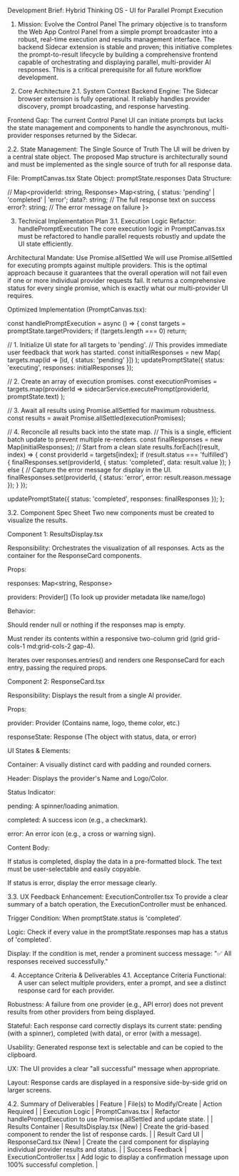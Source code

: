 Development Brief: Hybrid Thinking OS - UI for Parallel Prompt Execution
1. Mission: Evolve the Control Panel
The primary objective is to transform the Web App Control Panel from a simple prompt broadcaster into a robust, real-time execution and results management interface. The backend Sidecar extension is stable and proven; this initiative completes the prompt-to-result lifecycle by building a comprehensive frontend capable of orchestrating and displaying parallel, multi-provider AI responses. This is a critical prerequisite for all future workflow development.

2. Core Architecture
2.1. System Context
Backend Engine: The Sidecar browser extension is fully operational. It reliably handles provider discovery, prompt broadcasting, and response harvesting.

Frontend Gap: The current Control Panel UI can initiate prompts but lacks the state management and components to handle the asynchronous, multi-provider responses returned by the Sidecar.

2.2. State Management: The Single Source of Truth
The UI will be driven by a central state object. The proposed Map structure is architecturally sound and must be implemented as the single source of truth for all response data.

File: PromptCanvas.tsx
State Object: promptState.responses
Data Structure:

// Map<providerId: string, Response>
Map<string, {
  status: 'pending' | 'completed' | 'error';
  data?: string;   // The full response text on success
  error?: string;  // The error message on failure
}>


3. Technical Implementation Plan
3.1. Execution Logic Refactor: handlePromptExecution
The core execution logic in PromptCanvas.tsx must be refactored to handle parallel requests robustly and update the UI state efficiently.

Architectural Mandate: Use Promise.allSettled
We will use Promise.allSettled for executing prompts against multiple providers. This is the optimal approach because it guarantees that the overall operation will not fail even if one or more individual provider requests fail. It returns a comprehensive status for every single promise, which is exactly what our multi-provider UI requires.

Optimized Implementation (PromptCanvas.tsx):

const handlePromptExecution = async () => {
  const targets = promptState.targetProviders;
  if (targets.length === 0) return;

  // 1. Initialize UI state for all targets to 'pending'.
  // This provides immediate user feedback that work has started.
  const initialResponses = new Map(
    targets.map(id => [id, { status: 'pending' }])
  );
  updatePromptState({ status: 'executing', responses: initialResponses });

  // 2. Create an array of execution promises.
  const executionPromises = targets.map(providerId =>
    sidecarService.executePrompt(providerId, promptState.text)
  );

  // 3. Await all results using Promise.allSettled for maximum robustness.
  const results = await Promise.allSettled(executionPromises);

  // 4. Reconcile all results back into the state map.
  // This is a single, efficient batch update to prevent multiple re-renders.
  const finalResponses = new Map(initialResponses); // Start from a clean slate
  results.forEach((result, index) => {
    const providerId = targets[index];
    if (result.status === 'fulfilled') {
      finalResponses.set(providerId, { status: 'completed', data: result.value });
    } else {
      // Capture the error message for display in the UI.
      finalResponses.set(providerId, { status: 'error', error: result.reason.message });
    }
  });

  updatePromptState({ status: 'completed', responses: finalResponses });
};


3.2. Component Spec Sheet
Two new components must be created to visualize the results.

Component 1: ResultsDisplay.tsx

Responsibility: Orchestrates the visualization of all responses. Acts as the container for the ResponseCard components.

Props:

responses: Map<string, Response>

providers: Provider[] (To look up provider metadata like name/logo)

Behavior:

Should render null or nothing if the responses map is empty.

Must render its contents within a responsive two-column grid (grid grid-cols-1 md:grid-cols-2 gap-4).

Iterates over responses.entries() and renders one ResponseCard for each entry, passing the required props.

Component 2: ResponseCard.tsx

Responsibility: Displays the result from a single AI provider.

Props:

provider: Provider (Contains name, logo, theme color, etc.)

responseState: Response (The object with status, data, or error)

UI States & Elements:

Container: A visually distinct card with padding and rounded corners.

Header: Displays the provider's Name and Logo/Color.

Status Indicator:

pending: A spinner/loading animation.

completed: A success icon (e.g., a checkmark).

error: An error icon (e.g., a cross or warning sign).

Content Body:

If status is completed, display the data in a pre-formatted block. The text must be user-selectable and easily copyable.

If status is error, display the error message clearly.

3.3. UX Feedback Enhancement: ExecutionController.tsx
To provide a clear summary of a batch operation, the ExecutionController must be enhanced.

Trigger Condition: When promptState.status is 'completed'.

Logic: Check if every value in the promptState.responses map has a status of 'completed'.

Display: If the condition is met, render a prominent success message: "✅ All responses received successfully."

4. Acceptance Criteria & Deliverables
4.1. Acceptance Criteria
Functional: A user can select multiple providers, enter a prompt, and see a distinct response card for each provider.

Robustness: A failure from one provider (e.g., API error) does not prevent results from other providers from being displayed.

Stateful: Each response card correctly displays its current state: pending (with a spinner), completed (with data), or error (with a message).

Usability: Generated response text is selectable and can be copied to the clipboard.

UX: The UI provides a clear "all successful" message when appropriate.

Layout: Response cards are displayed in a responsive side-by-side grid on larger screens.

4.2. Summary of Deliverables
| Feature | File(s) to Modify/Create | Action Required |
| Execution Logic | PromptCanvas.tsx | Refactor handlePromptExecution to use Promise.allSettled and update state. |
| Results Container | ResultsDisplay.tsx (New) | Create the grid-based component to render the list of response cards. |
| Result Card UI | ResponseCard.tsx (New) | Create the card component for displaying individual provider results and status. |
| Success Feedback | ExecutionController.tsx | Add logic to display a confirmation message upon 100% successful completion. |